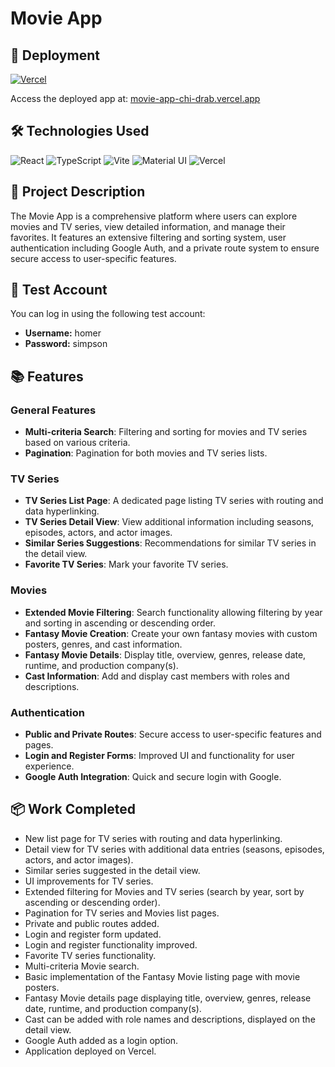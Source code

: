 # Movie App

## 🚀 Deployment

[![Vercel](https://img.shields.io/badge/Vercel-000000?style=for-the-badge&logo=vercel&logoColor=white)](https://movie-app-chi-drab.vercel.app/login)

Access the deployed app at: [movie-app-chi-drab.vercel.app](https://movie-app-chi-drab.vercel.app/login)

## 🛠️ Technologies Used

![React](https://img.shields.io/badge/React-61DAFB?style=for-the-badge&logo=react&logoColor=black)
![TypeScript](https://img.shields.io/badge/TypeScript-3178C6?style=for-the-badge&logo=typescript&logoColor=white)
![Vite](https://img.shields.io/badge/Vite-B73BFE?style=for-the-badge&logo=vite&logoColor=FFD62E)
![Material UI](https://img.shields.io/badge/Material--UI-0081CB?style=for-the-badge&logo=mui&logoColor=white)
![Vercel](https://img.shields.io/badge/Vercel-000000?style=for-the-badge&logo=vercel&logoColor=white)

## 📝 Project Description

The Movie App is a comprehensive platform where users can explore movies and TV series, view detailed information, and manage their favorites. It features an extensive filtering and sorting system, user authentication including Google Auth, and a private route system to ensure secure access to user-specific features.

## 🔑 Test Account

You can log in using the following test account:

- **Username:** homer
- **Password:** simpson

## 📚 Features

### General Features
- **Multi-criteria Search**: Filtering and sorting for movies and TV series based on various criteria.
- **Pagination**: Pagination for both movies and TV series lists.

### TV Series
- **TV Series List Page**: A dedicated page listing TV series with routing and data hyperlinking.
- **TV Series Detail View**: View additional information including seasons, episodes, actors, and actor images.
- **Similar Series Suggestions**: Recommendations for similar TV series in the detail view.
- **Favorite TV Series**: Mark your favorite TV series.

### Movies
- **Extended Movie Filtering**: Search functionality allowing filtering by year and sorting in ascending or descending order.
- **Fantasy Movie Creation**: Create your own fantasy movies with custom posters, genres, and cast information.
- **Fantasy Movie Details**: Display title, overview, genres, release date, runtime, and production company(s).
- **Cast Information**: Add and display cast members with roles and descriptions.

### Authentication
- **Public and Private Routes**: Secure access to user-specific features and pages.
- **Login and Register Forms**: Improved UI and functionality for user experience.
- **Google Auth Integration**: Quick and secure login with Google.

## 📦 Work Completed

- New list page for TV series with routing and data hyperlinking.
- Detail view for TV series with additional data entries (seasons, episodes, actors, and actor images).
- Similar series suggested in the detail view.
- UI improvements for TV series.
- Extended filtering for Movies and TV series (search by year, sort by ascending or descending order).
- Pagination for TV series and Movies list pages.
- Private and public routes added.
- Login and register form updated.
- Login and register functionality improved.
- Favorite TV series functionality.
- Multi-criteria Movie search.
- Basic implementation of the Fantasy Movie listing page with movie posters.
- Fantasy Movie details page displaying title, overview, genres, release date, runtime, and production company(s).
- Cast can be added with role names and descriptions, displayed on the detail view.
- Google Auth added as a login option.
- Application deployed on Vercel.
